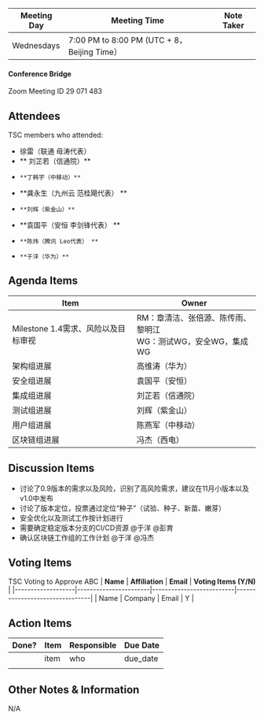| Meeting Day | Meeting Time | Note Taker |
| --- | --- | --- |
| Wednesdays | 7:00 PM to 8:00 PM (UTC + 8，Beijing Time） |     |

#### Conference Bridge

Zoom Meeting ID
29 071 483


## Attendees
TSC members who attended:

- 徐雷（联通 毋涛代表）
-    ** 刘芷若（信通院）**     
-     **丁韩宇（中移动）**    
-    **龚永生（九州云 范桂飓代表） **      
-     **刘辉（紫金山）**    
-    **袁国平（安恒 李剑锋代表） ** 
-     **陈炜（腾讯 Leo代表） **   
-     **于洋（华为）**    

## Agenda Items

Item | Owner
---- | ----
Milestone 1.4需求、风险以及目标审视 | RM：章清洁、张倍源、陈传雨、黎明江<br/>WG：测试WG，安全WG，集成WG 
架构组进展 | 高维涛（华为）
安全组进展 | 袁国平（安恒）
集成组进展 | 刘芷若（信通院）
测试组进展 | 刘辉（紫金山）
用户组进展 | 陈燕军（中移动）
区块链组进展 | 冯杰（西电）

## Discussion Items

- 讨论了0.9版本的需求以及风险，识别了高风险需求，建议在11月小版本以及v1.0中发布
- 讨论了版本定位，投票通过定位“种子”（试验、种子、新苗、嫩芽）
- 安全优化以及测试工作按计划进行
- 需要确定稳定版本分支的CI/CD资源 @于洋 @彭育
- 确认区块链工作组的工作计划 @于洋 @冯杰

## Voting Items
TSC Voting to Approve ABC
| **Name**          | **Affiliation**       | **Email**                |  **Voting Items (Y/N)** |
|-------------------|-----------------------|--------------------------|--------------------------------|
| Name              | Company                   | Email           |         Y         |


## Action Items
| Done? | Item | Responsible | Due Date |
| ---- | ---- | ---- | ---- |
| | item | who | due_date |
|       |      |             |          |

## Other Notes & Information
N/A
